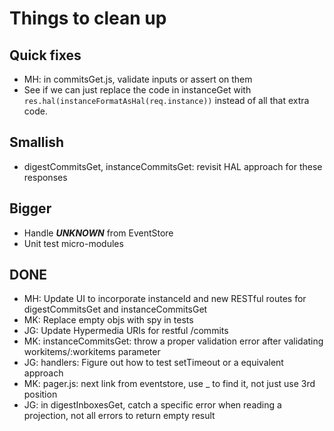 # Things to clean up

## Quick fixes
* MH: in commitsGet.js, validate inputs or assert on them
* See if we can just replace the code in instanceGet with `res.hal(instanceFormatAsHal(req.instance))` instead of all that extra code.

## Smallish
* digestCommitsGet, instanceCommitsGet: revisit HAL approach for these responses

## Bigger
* Handle ***UNKNOWN*** from EventStore
* Unit test micro-modules

## DONE
* MH: Update UI to incorporate instanceId and new RESTful routes for digestCommitsGet and instanceCommitsGet
* MK: Replace empty objs with spy in tests
* JG: Update Hypermedia URIs for restful /commits
* MK: instanceCommitsGet: throw a proper validation error after validating workitems/:workitems parameter
* JG: handlers: Figure out how to test setTimeout or a equivalent approach
* MK: pager.js: next link from eventstore, use _ to find it, not just use 3rd position
* JG: in digestInboxesGet, catch a specific error when reading a projection, not all errors to return empty result

